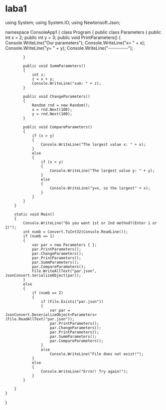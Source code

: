 # laba1
using System;
using System.IO;
using Newtonsoft.Json;

namespace ConsoleApp1
{
    class Program
    {
        public class Parameters
        {
            public int x = 2;
            public int y = 3;
            public void PrintParameters()
            {
                Console.WriteLine("Our parameters");
                Console.WriteLine("x= " + x);
                Console.WriteLine("y= " + y);
                Console.WriteLine("----------");

            }

            public void SummParameters()
            {
                int z;
                z = x + y;
                Console.WriteLine("sum: " + z);
            }

            public void ChangeParameters()
            {
                Random rnd = new Random();
                x = rnd.Next(100);
                y = rnd.Next(100);
            }

            public void CompareParameters()
            {
                if (x > y)
                {
                    Console.WriteLine("The largest value x: " + x);
                }
                else
                {
                    if (x < y)
                    {
                        Console.WriteLine("The largest value y: " + y);
                    }
                    else
                    {
                        Console.WriteLine("y=x, so the largest" + x);
                    }
                }
            }
        }

        static void Main()
        {
            Console.WriteLine("Do you want 1st or 2nd method?(Enter 1 or 2)");
            int numb = Convert.ToInt32(Console.ReadLine());
            if (numb == 1)
            {
                var par = new Parameters { };
                par.PrintParameters();
                par.ChangeParameters();
                par.PrintParameters();
                par.SummParameters();
                par.CompareParameters();
                File.WriteAllText("par.json", JsonConvert.SerializeObject(par));
            }
            else
            {
                if (numb == 2)
                {
                    if (File.Exists("par.json"))
                    {
                        var par = JsonConvert.DeserializeObject<Parameters>(File.ReadAllText("par.json"));
                        par.PrintParameters();
                        par.ChangeParameters();
                        par.PrintParameters();
                        par.SummParameters();
                        par.CompareParameters();
                    }
                    else
                        Console.WriteLine("File does not exist!");
                }
                else
                {
                    Console.WriteLine("Error! Try again!");
                }
            }

        }
    }
}
